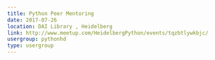 ```yaml
---
title: Python Peer Mentoring
date: 2017-07-26
location: DAI Library , Heidelberg
link: http://www.meetup.com/HeidelbergPython/events/tqzbtlywkbjc/
usergroup: pythonhd
type: usergroup
---
```

